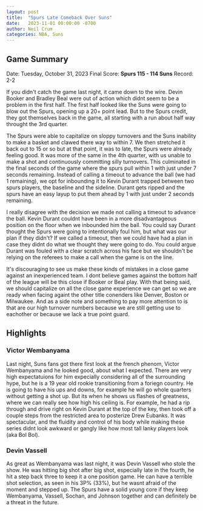 ```yaml
---
layout: post
title:  "Spurs Late Comeback Over Suns"
date:   2023-11-01 00:00:00 -0700
author: Neil Crum
categories: NBA, Suns
---
```


## Game Summary

Date: Tuesday, October 31, 2023
Final Score: **Spurs 115 - 114 Suns**
Record: 2-2

If you didn't catch the game last night, it came down to the wire. Devin Booker and Bradley Beal were out of action which didnt seem to be a problem in the first half. The first half looked like the Suns were going to blow out the Spurs, opening up a 20+ point lead. But to the Spurs credit, they got themselves back in the game, all starting with a run about half way throught the 3rd quarter.

The Spurs were able to capitalize on sloppy turnovers and the Suns inability to make a basket and clawed there way to within 7. We then stretched it back out to 15 or so but at that point, it was to late, the Spurs were already feeling good. It was more of the same in the 4th quarter, with us unable to make a shot and continuously committing silly turnovers. This culminated in the final seconds of the game where the spurs pull within 1 with just under 7 seconds remaining. Instead of calling a timeout to advance the ball (we had 1 remaining), we opt for inbounding it to Kevin Durant trapped between two spurs players, the baseline and the sideline. Durant gets ripped and the spurs have an easy layup to put them ahead by 1 with just under 2 seconds remaining. 

I really disagree with the decision we made not calling a timeout to advance the ball. Kevin Durant couldnt have been in a more disadvantageous position on the floor when we inbounded him the ball. You could say Durant thought the Spurs were going to intentionally foul him, but what was our plan if they didn't? If we called a timeout, then we could have had a plan in case they didnt do what we thought they were going to do. You could argue Durant was fouled with a clear scratch across his face but we shouldn't be relying on the referees to make a call when the game is on the line.

It's discouraging to see us make these kinds of mistakes in a close game against an inexperienced team. I dont believe games against the bottom half of the league will be this close if Booker or Beal play. With that being said, we should capitalize on all the close game experience we can get so we are ready when facing againt the other title conenders like Denver, Boston or Milwaukee. And as a side note and something to pay more attention to is that are our high turnover numbers because we are still getting use to eachother or because we lack a true point guard.

## Highlights

### Victor Wembanyama

Last night, Suns fans got there first look at the french phenom, Victor Wembanyama and he looked good, about what I expected. There are very high expectatuions for him expecially considering all of the surrounding hype, but he is a 19 year old rookie transitioning from a foriegn country. He is going to have his ups and downs, for example he will go whole quarters without getting a shot up. But its when he shows us flashes of greatness, where we can really see how high his ceiling is. For example, he had a rip through and drive right on Kevin Durant at the top of the key, then took off a couple steps from the restricted area to posterize Drew Eubanks. It was spectacular, and the fluidity and control of his body while making these series didnt look awkward or gangly like how most tall lanky players look (aka Bol Bol).


### Devin Vassell

As great as Wembanyama was last night, it was Devin Vassell who stole the show. He was hitting big shot after big shot, especially late in the fourth, he hit a step back three to keep it a one position game. He can have a terrible shot selection, as seen in his 3P% (33%), but he wasnt afraid of the moment and stepped up. The Spurs have a solid young core if they keep Wembanyama, Vassell, Sochan, and Johnson together and can definitely be a threat in the future.
